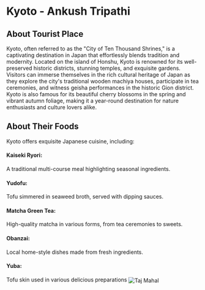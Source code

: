 # Kyoto - Ankush Tripathi

## About Tourist Place 
Kyoto, often referred to as the "City of Ten Thousand Shrines," is a captivating destination in Japan that effortlessly blends tradition and modernity. Located on the island of Honshu, Kyoto is renowned for its well-preserved historic districts, stunning temples, and exquisite gardens. Visitors can immerse themselves in the rich cultural heritage of Japan as they explore the city's traditional wooden machiya houses, participate in tea ceremonies, and witness geisha performances in the historic Gion district. Kyoto is also famous for its beautiful cherry blossoms in the spring and vibrant autumn foliage, making it a year-round destination for nature enthusiasts and culture lovers alike.

## About Their Foods
Kyoto offers exquisite Japanese cuisine, including:

<h4>Kaiseki Ryori:</h4>A traditional multi-course meal highlighting seasonal ingredients. 
<h4>Yudofu:</h4>Tofu simmered in seaweed broth, served with dipping sauces.
<h4>Matcha Green Tea:</h4>High-quality matcha in various forms, from tea ceremonies to sweets.
<h4>Obanzai:</h4>Local home-style dishes made from fresh ingredients.
<h4>Yuba:</h4>Tofu skin used in various delicious preparations 

<img align="center" src="https://images.unsplash.com/photo-1493976040374-85c8e12f0c0e?ixlib=rb-4.0.3&ixid=M3wxMjA3fDB8MHxwaG90by1wYWdlfHx8fGVufDB8fHx8fA%3D%3D&auto=format&fit=crop&w=2070&q=80.jpg" alt="Taj Mahal"/>

<!--Example: <img align="center" src="https://lotustours.in/assets/img/taj/photo-room-detail-1.jpg" alt="Taj Mahal"/> -->
